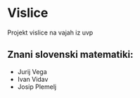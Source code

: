 # Vislice
Projekt vislice na vajah iz uvp

## Znani slovenski matematiki:
- Jurij Vega
- Ivan Vidav
- Josip Plemelj